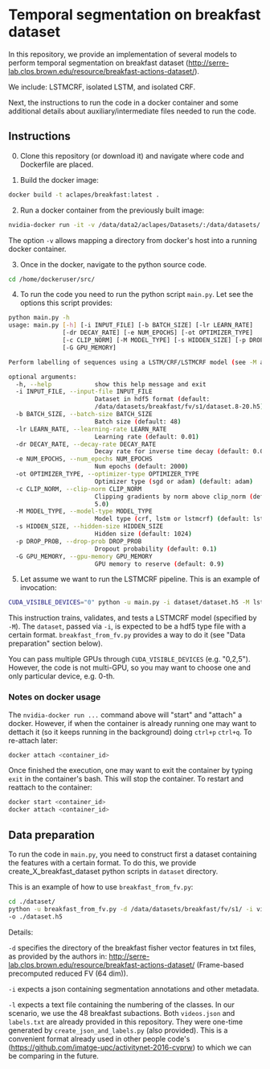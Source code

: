 # Temporal segmentation on breakfast dataset

In this repository, we provide an implementation of several models to perform temporal segmentation on
breakfast dataset (http://serre-lab.clps.brown.edu/resource/breakfast-actions-dataset/).

We include: LSTMCRF, isolated LSTM, and isolated CRF.

Next, the instructions to run the code in a docker container and some additional details about auxiliary/intermediate
files needed to run the code.

## Instructions

0. Clone this repository (or download it) and navigate where code and Dockerfile are placed.

1. Build the docker image:
```bash
docker build -t aclapes/breakfast:latest .
```

2. Run a docker container from the previously built image:
```bash
nvidia-docker run -it -v /data/data2/aclapes/Datasets/:/data/datasets/ aclapes/breakfast:latest
```
The option ```-v``` allows mapping a directory from docker's host into a running docker container.

3. Once in the docker, navigate to the python source code.
```bash
cd /home/dockeruser/src/
```

4. To run the code you need to run the python script ```main.py```. Let see the options this script provides:
```bash
python main.py -h
usage: main.py [-h] [-i INPUT_FILE] [-b BATCH_SIZE] [-lr LEARN_RATE]
               [-dr DECAY_RATE] [-e NUM_EPOCHS] [-ot OPTIMIZER_TYPE]
               [-c CLIP_NORM] [-M MODEL_TYPE] [-s HIDDEN_SIZE] [-p DROP_PROB]
               [-G GPU_MEMORY]

Perform labelling of sequences using a LSTM/CRF/LSTMCRF model (see -M argument)

optional arguments:
  -h, --help            show this help message and exit
  -i INPUT_FILE, --input-file INPUT_FILE
                        Dataset in hdf5 format (default:
                        /data/datasets/breakfast/fv/s1/dataset.8-20.h5)
  -b BATCH_SIZE, --batch-size BATCH_SIZE
                        Batch size (default: 48)
  -lr LEARN_RATE, --learning-rate LEARN_RATE
                        Learning rate (default: 0.01)
  -dr DECAY_RATE, --decay-rate DECAY_RATE
                        Decay rate for inverse time decay (default: 0.01)
  -e NUM_EPOCHS, --num_epochs NUM_EPOCHS
                        Num epochs (default: 2000)
  -ot OPTIMIZER_TYPE, --optimizer-type OPTIMIZER_TYPE
                        Optimizer type (sgd or adam) (default: adam)
  -c CLIP_NORM, --clip-norm CLIP_NORM
                        Clipping gradients by norm above clip_norm (default:
                        5.0)
  -M MODEL_TYPE, --model-type MODEL_TYPE
                        Model type (crf, lstm or lstmcrf) (default: lstmcrf)
  -s HIDDEN_SIZE, --hidden-size HIDDEN_SIZE
                        Hidden size (default: 1024)
  -p DROP_PROB, --drop-prob DROP_PROB
                        Dropout probability (default: 0.1)
  -G GPU_MEMORY, --gpu-memory GPU_MEMORY
                        GPU memory to reserve (default: 0.9)
```

5. Let assume we want to run the LSTMCRF pipeline. This is an example of invocation:
```bash
CUDA_VISIBLE_DEVICES="0" python -u main.py -i dataset/dataset.h5 -M lstmcrf -e 1000 -b 64 -s 1024 -p 0.2 -lr 0.01 -G 0.95
```
This instruction trains, validates, and tests a LSTMCRF model (specified by ```-M```). The ```dataset```, passed via
 ```-i```,  is expected to be a hdf5 type file with a certain format. ```breakfast_from_fv.py``` provides
  a way to do it (see "Data preparation" section below). 

You can pass multiple GPUs through ```CUDA_VISIBLE_DEVICES``` (e.g. "0,2,5"). However, the code is not multi-GPU, 
so you may want to choose one and only particular device, e.g. 0-th.


### Notes on docker usage

The ```nvidia-docker run ...``` command above will "start" and "attach" a docker. However, if when the container
 is already running one may want to dettach it (so it keeps running in the background) doing ```ctrl+p``` ```ctrl+q```.
  To re-attach later:
```bash
docker attach <container_id>
```

Once finished the execution, one may want to exit the container by typing ```exit``` in the container's bash. 
This will stop the container. To restart and reattach to the container:
```bash
docker start <container_id>
docker attach <container_id>
```


## Data preparation

To run the code in ```main.py```, you need to construct first a dataset containing the features with a certain format. 
To do this, we provide create_X_breakfast_dataset python scripts in ```dataset``` directory. 

This is an example of how to use ```breakfast_from_fv.py```:

```bash
cd ./dataset/
python -u breakfast_from_fv.py -d /data/datasets/breakfast/fv/s1/ -i videos.json -l labels.txt 
-o ./dataset.h5
```

Details:

```-d``` specifies the directory of the breakfast fisher vector features in txt files, as provided by the authors in: 
http://serre-lab.clps.brown.edu/resource/breakfast-actions-dataset/ (Frame-based precomputed reduced FV (64 dim)).

```-i``` expects a json containing segmentation annotations and other metadata.

```-l``` expects a text file containing the numbering of the classes. In our scenario, we use the 48 breakfast subactions. 
Both ```videos.json``` and ```labels.txt``` are already provided in this repository. They were one-time generated by
 ```create_json_and_labels.py``` (also provided). This is a convenient format already used in other people code's 
 (https://github.com/imatge-upc/activitynet-2016-cvprw) to which we can be comparing in the future.

